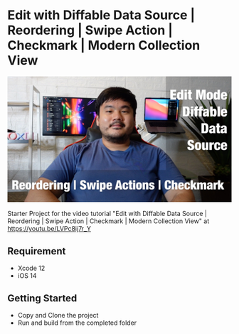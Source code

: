 # Edit with Diffable Data Source | Reordering | Swipe Action | Checkmark | Modern Collection View
![Alt text](./promo.jpg?raw=true "Edit with Diffable Data Source | Reordering | Swipe Action | Checkmark | Modern Collection View")

Starter Project for the video tutorial "Edit with Diffable Data Source | Reordering | Swipe Action | Checkmark | Modern Collection View" at https://youtu.be/LVPc8ij7r_Y

## Requirement
- Xcode 12
- iOS 14

## Getting Started
- Copy and Clone the project
- Run and build from the completed folder
